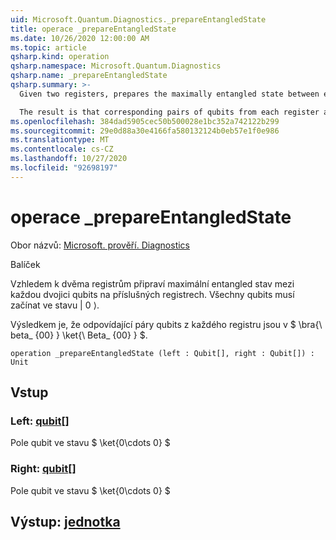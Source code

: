 ```yaml
---
uid: Microsoft.Quantum.Diagnostics._prepareEntangledState
title: operace _prepareEntangledState
ms.date: 10/26/2020 12:00:00 AM
ms.topic: article
qsharp.kind: operation
qsharp.namespace: Microsoft.Quantum.Diagnostics
qsharp.name: _prepareEntangledState
qsharp.summary: >-
  Given two registers, prepares the maximally entangled state between each pair of qubits on the respective registers. All qubits must start in the |0⟩ state.

  The result is that corresponding pairs of qubits from each register are in the $\bra{\beta_{00}}\ket{\beta_{00}}$.
ms.openlocfilehash: 384dad5905cec50b500028e1bc352a742122b299
ms.sourcegitcommit: 29e0d88a30e4166fa580132124b0eb57e1f0e986
ms.translationtype: MT
ms.contentlocale: cs-CZ
ms.lasthandoff: 10/27/2020
ms.locfileid: "92698197"
---
```

# <a name="_prepareentangledstate-operation"></a>operace _prepareEntangledState

Obor názvů: [Microsoft. prověří. Diagnostics](xref:Microsoft.Quantum.Diagnostics)

Balíček [](https://nuget.org/packages/)


Vzhledem k dvěma registrům připraví maximální entangled stav mezi každou dvojici qubits na příslušných registrech.
Všechny qubits musí začínat ve stavu | 0 ⟩.

Výsledkem je, že odpovídající páry qubits z každého registru jsou v $ \bra{\ beta_ {00} } \ket{\ Beta_ {00} } $.

```qsharp
operation _prepareEntangledState (left : Qubit[], right : Qubit[]) : Unit
```


## <a name="input"></a>Vstup

### <a name="left--qubit"></a>Left: [qubit](xref:microsoft.quantum.lang-ref.qubit)[]

Pole qubit ve stavu $ \ket{0\cdots 0} $


### <a name="right--qubit"></a>Right: [qubit](xref:microsoft.quantum.lang-ref.qubit)[]

Pole qubit ve stavu $ \ket{0\cdots 0} $



## <a name="output--unit"></a>Výstup: [jednotka](xref:microsoft.quantum.lang-ref.unit)

